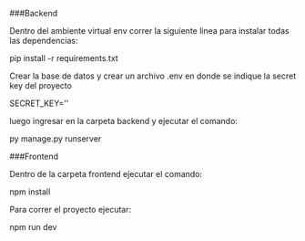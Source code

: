 ###Backend

Dentro del ambiente virtual env correr la siguiente linea para instalar todas las dependencias:

pip install -r requirements.txt

Crear la base de datos y crear un archivo .env en donde se indique la secret key del proyecto

SECRET_KEY=''

luego ingresar en la carpeta backend y ejecutar el comando:

py manage.py runserver

###Frontend

Dentro de la carpeta frontend ejecutar el comando:

npm install

Para correr el proyecto ejecutar:

npm run dev
